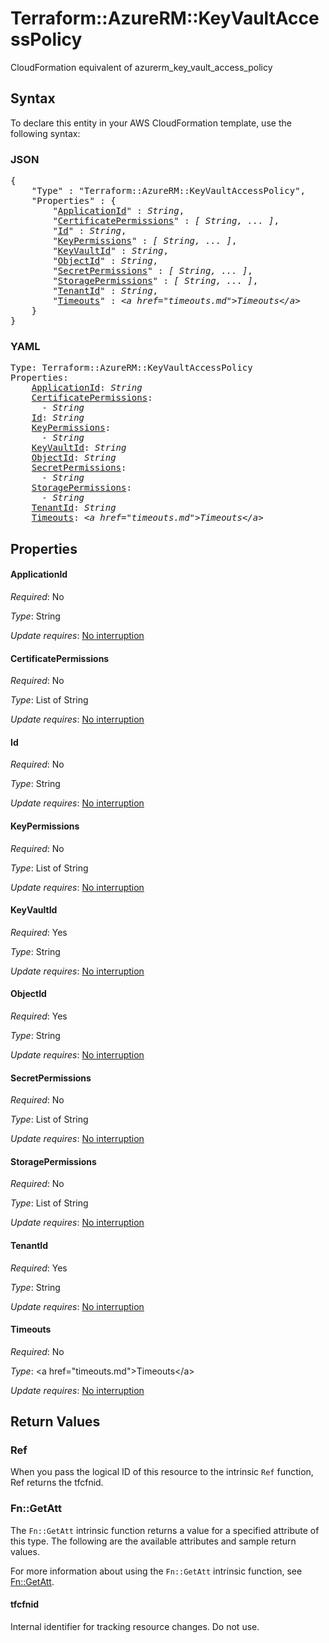 # Terraform::AzureRM::KeyVaultAccessPolicy

CloudFormation equivalent of azurerm_key_vault_access_policy

## Syntax

To declare this entity in your AWS CloudFormation template, use the following syntax:

### JSON

<pre>
{
    "Type" : "Terraform::AzureRM::KeyVaultAccessPolicy",
    "Properties" : {
        "<a href="#applicationid" title="ApplicationId">ApplicationId</a>" : <i>String</i>,
        "<a href="#certificatepermissions" title="CertificatePermissions">CertificatePermissions</a>" : <i>[ String, ... ]</i>,
        "<a href="#id" title="Id">Id</a>" : <i>String</i>,
        "<a href="#keypermissions" title="KeyPermissions">KeyPermissions</a>" : <i>[ String, ... ]</i>,
        "<a href="#keyvaultid" title="KeyVaultId">KeyVaultId</a>" : <i>String</i>,
        "<a href="#objectid" title="ObjectId">ObjectId</a>" : <i>String</i>,
        "<a href="#secretpermissions" title="SecretPermissions">SecretPermissions</a>" : <i>[ String, ... ]</i>,
        "<a href="#storagepermissions" title="StoragePermissions">StoragePermissions</a>" : <i>[ String, ... ]</i>,
        "<a href="#tenantid" title="TenantId">TenantId</a>" : <i>String</i>,
        "<a href="#timeouts" title="Timeouts">Timeouts</a>" : <i>&lt;a href=&#34;timeouts.md&#34;&gt;Timeouts&lt;/a&gt;</i>
    }
}
</pre>

### YAML

<pre>
Type: Terraform::AzureRM::KeyVaultAccessPolicy
Properties:
    <a href="#applicationid" title="ApplicationId">ApplicationId</a>: <i>String</i>
    <a href="#certificatepermissions" title="CertificatePermissions">CertificatePermissions</a>: <i>
      - String</i>
    <a href="#id" title="Id">Id</a>: <i>String</i>
    <a href="#keypermissions" title="KeyPermissions">KeyPermissions</a>: <i>
      - String</i>
    <a href="#keyvaultid" title="KeyVaultId">KeyVaultId</a>: <i>String</i>
    <a href="#objectid" title="ObjectId">ObjectId</a>: <i>String</i>
    <a href="#secretpermissions" title="SecretPermissions">SecretPermissions</a>: <i>
      - String</i>
    <a href="#storagepermissions" title="StoragePermissions">StoragePermissions</a>: <i>
      - String</i>
    <a href="#tenantid" title="TenantId">TenantId</a>: <i>String</i>
    <a href="#timeouts" title="Timeouts">Timeouts</a>: <i>&lt;a href=&#34;timeouts.md&#34;&gt;Timeouts&lt;/a&gt;</i>
</pre>

## Properties

#### ApplicationId

_Required_: No

_Type_: String

_Update requires_: [No interruption](https://docs.aws.amazon.com/AWSCloudFormation/latest/UserGuide/using-cfn-updating-stacks-update-behaviors.html#update-no-interrupt)

#### CertificatePermissions

_Required_: No

_Type_: List of String

_Update requires_: [No interruption](https://docs.aws.amazon.com/AWSCloudFormation/latest/UserGuide/using-cfn-updating-stacks-update-behaviors.html#update-no-interrupt)

#### Id

_Required_: No

_Type_: String

_Update requires_: [No interruption](https://docs.aws.amazon.com/AWSCloudFormation/latest/UserGuide/using-cfn-updating-stacks-update-behaviors.html#update-no-interrupt)

#### KeyPermissions

_Required_: No

_Type_: List of String

_Update requires_: [No interruption](https://docs.aws.amazon.com/AWSCloudFormation/latest/UserGuide/using-cfn-updating-stacks-update-behaviors.html#update-no-interrupt)

#### KeyVaultId

_Required_: Yes

_Type_: String

_Update requires_: [No interruption](https://docs.aws.amazon.com/AWSCloudFormation/latest/UserGuide/using-cfn-updating-stacks-update-behaviors.html#update-no-interrupt)

#### ObjectId

_Required_: Yes

_Type_: String

_Update requires_: [No interruption](https://docs.aws.amazon.com/AWSCloudFormation/latest/UserGuide/using-cfn-updating-stacks-update-behaviors.html#update-no-interrupt)

#### SecretPermissions

_Required_: No

_Type_: List of String

_Update requires_: [No interruption](https://docs.aws.amazon.com/AWSCloudFormation/latest/UserGuide/using-cfn-updating-stacks-update-behaviors.html#update-no-interrupt)

#### StoragePermissions

_Required_: No

_Type_: List of String

_Update requires_: [No interruption](https://docs.aws.amazon.com/AWSCloudFormation/latest/UserGuide/using-cfn-updating-stacks-update-behaviors.html#update-no-interrupt)

#### TenantId

_Required_: Yes

_Type_: String

_Update requires_: [No interruption](https://docs.aws.amazon.com/AWSCloudFormation/latest/UserGuide/using-cfn-updating-stacks-update-behaviors.html#update-no-interrupt)

#### Timeouts

_Required_: No

_Type_: &lt;a href=&#34;timeouts.md&#34;&gt;Timeouts&lt;/a&gt;

_Update requires_: [No interruption](https://docs.aws.amazon.com/AWSCloudFormation/latest/UserGuide/using-cfn-updating-stacks-update-behaviors.html#update-no-interrupt)

## Return Values

### Ref

When you pass the logical ID of this resource to the intrinsic `Ref` function, Ref returns the tfcfnid.

### Fn::GetAtt

The `Fn::GetAtt` intrinsic function returns a value for a specified attribute of this type. The following are the available attributes and sample return values.

For more information about using the `Fn::GetAtt` intrinsic function, see [Fn::GetAtt](https://docs.aws.amazon.com/AWSCloudFormation/latest/UserGuide/intrinsic-function-reference-getatt.html).

#### tfcfnid

Internal identifier for tracking resource changes. Do not use.

